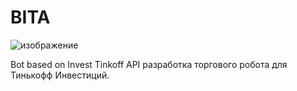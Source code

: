 # BITA
![изображение](https://user-images.githubusercontent.com/45198512/166442800-7d155a5e-3239-458b-9581-91c5a7adae73.png)

Bot based on Invest Tinkoff API
разработка торгового робота для Тинькофф Инвестиций. 
